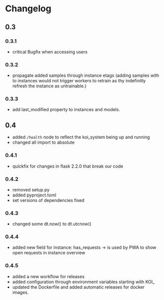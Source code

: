 # Changelog
## 0.3
### 0.3.1
- critical Bugfix when accessing users
### 0.3.2
- propagate added samples through instance etags (adding samples with to instances would not trigger workers to retrain as thy indefinitly refresh the instance as untrainable.)
### 0.3.3
- add last_modified property to instances and models.
## 0.4
- added `/health` node to reflect the koi_system being up and running
- changed all import to absolute
### 0.4.1
- quickfix for changes in flask 2.2.0 that break our code
### 0.4.2
- removed setup.py
- added pyproject.toml
- set versions of dependencies fixed
### 0.4.3
- changed some dt.now() to dt.utcnow()
### 0.4.4
- added new field for instance: has_requests -> is used by PWA to show open requests in instance overview
### 0.4.5
- added a new workflow for releases
- added configuration through environment variables starting with KOI_
- updated the Dockerfile and added automatic releases for docker images.